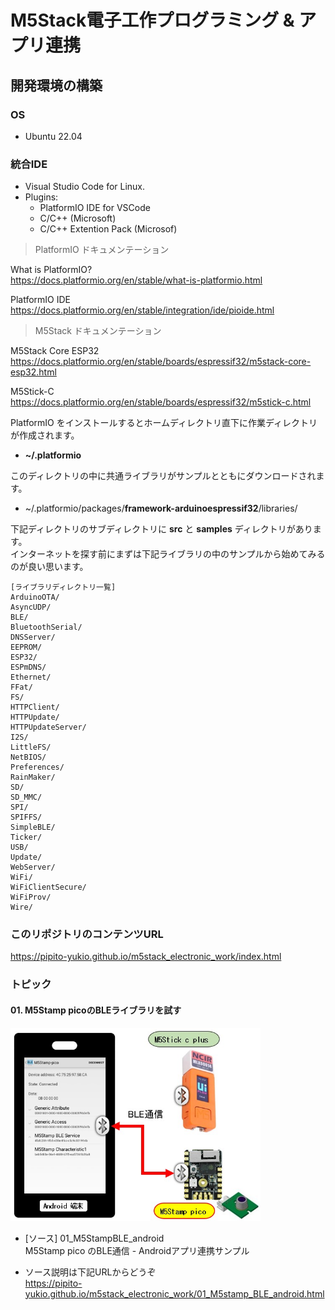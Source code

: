 # M5Stack電子工作プログラミング & アプリ連携

## 開発環境の構築

### OS
- Ubuntu 22.04

### 統合IDE

- Visual Studio Code for Linux.
- Plugins:
  - PlatformIO IDE for VSCode
  - C/C++ (Microsoft)
  - C/C++ Extention Pack (Microsof)

>PlatformIO ドキュメンテーション

What is PlatformIO?  
<https://docs.platformio.org/en/stable/what-is-platformio.html>

PlatformIO IDE  
<https://docs.platformio.org/en/stable/integration/ide/pioide.html>


>M5Stack ドキュメンテーション

M5Stack Core ESP32  
<https://docs.platformio.org/en/stable/boards/espressif32/m5stack-core-esp32.html>

M5Stick-C  
<https://docs.platformio.org/en/stable/boards/espressif32/m5stick-c.html>


PlatformIO をインストールするとホームディレクトリ直下に作業ディレクトリが作成されます。  
- **~/.platformio**

このディレクトリの中に共通ライブラリがサンプルとともにダウンロードされます。  
- ~/.platformio/packages/**framework-arduinoespressif32**/libraries/

下記ディレクトリのサブディレクトリに **src** と **samples** ディレクトリがあります。  
インターネットを探す前にまずは下記ライブラリの中のサンプルから始めてみるのが良い思います。

```
[ライブラリディレクトリ一覧]
ArduinoOTA/
AsyncUDP/
BLE/
BluetoothSerial/
DNSServer/
EEPROM/
ESP32/
ESPmDNS/
Ethernet/
FFat/
FS/
HTTPClient/
HTTPUpdate/
HTTPUpdateServer/
I2S/
LittleFS/
NetBIOS/
Preferences/
RainMaker/
SD/
SD_MMC/
SPI/
SPIFFS/
SimpleBLE/
Ticker/
USB/
Update/
WebServer/
WiFi/
WiFiClientSecure/
WiFiProv/
Wire/
```

### このリポジトリのコンテンツURL

<https://pipito-yukio.github.io/m5stack_electronic_work/index.html>

### トピック

#### 01. M5Stamp picoのBLEライブラリを試す  

<div>
<img src="docs/01_M5stampBLE_android/images/M5_BLE_Android.jpg" width="400">
</div>

- [ソース] 01_M5StampBLE_android  
  M5Stamp pico のBLE通信 -  Androidアプリ連携サンプル

- ソース説明は下記URLからどうぞ  
 <https://pipito-yukio.github.io/m5stack_electronic_work/01_M5stamp_BLE_android.html>
